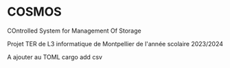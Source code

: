# COSMOS
COntrolled System for Management Of Storage

Projet TER de L3 informatique de Montpellier de l'année scolaire 2023/2024

A ajouter au TOML
cargo add csv
